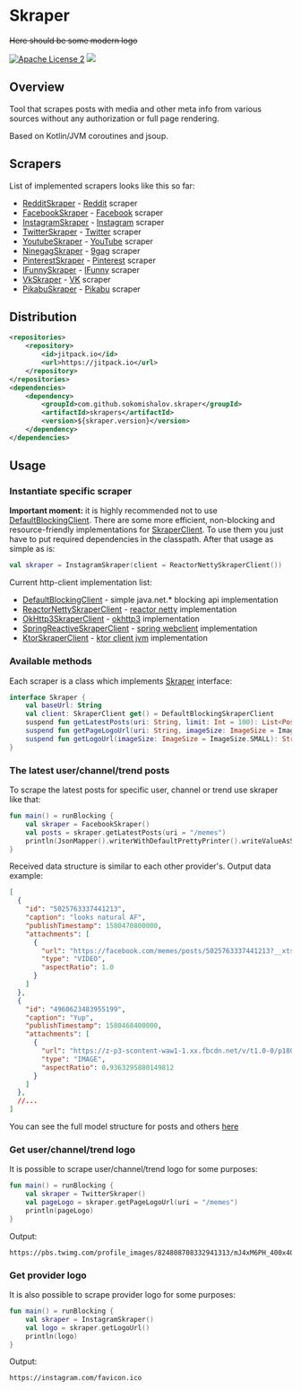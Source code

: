 Skraper
========
~~Here should be some modern logo~~

[![Apache License 2](https://img.shields.io/badge/license-ASF2-blue.svg)](https://choosealicense.com/licenses/apache-2.0/)
[![](https://jitpack.io/v/sokomishalov/skraper.svg)](https://jitpack.io/#sokomishalov/skraper)

## Overview
Tool that scrapes posts with media and other meta info from various sources without any authorization or full page rendering.

Based on Kotlin/JVM coroutines and jsoup.


## Scrapers
List of implemented scrapers looks like this so far:
- [RedditSkraper](./skrapers/src/main/kotlin/ru/sokomishalov/skraper/provider/reddit/RedditSkraper.kt) - [Reddit](https://www.reddit.com)  scraper
- [FacebookSkraper](./skrapers/src/main/kotlin/ru/sokomishalov/skraper/provider/facebook/FacebookSkraper.kt) - [Facebook](https://www.facebook.com) scraper 
- [InstagramSkraper](./skrapers/src/main/kotlin/ru/sokomishalov/skraper/provider/instagram/InstagramSkraper.kt) - [Instagram](https://www.instagram.com) scraper
- [TwitterSkraper](./skrapers/src/main/kotlin/ru/sokomishalov/skraper/provider/twitter/TwitterSkraper.kt) - [Twitter](https://twitter.com) scraper
- [YoutubeSkraper](./skrapers/src/main/kotlin/ru/sokomishalov/skraper/provider/youtube/YoutubeSkraper.kt) - [YouTube](https://youtube.com) scraper
- [NinegagSkraper](./skrapers/src/main/kotlin/ru/sokomishalov/skraper/provider/ninegag/NinegagSkraper.kt) - [9gag](https://9gag.com) scraper
- [PinterestSkraper](./skrapers/src/main/kotlin/ru/sokomishalov/skraper/provider/pinterest/PinterestSkraper.kt) - [Pinterest](https://www.pinterest.com) scraper
- [IFunnySkraper](./skrapers/src/main/kotlin/ru/sokomishalov/skraper/provider/ifunny/IFunnySkraper.kt) - [IFunny](https://ifunny.co) scraper
- [VkSkraper](./skrapers/src/main/kotlin/ru/sokomishalov/skraper/provider/vk/VkSkraper.kt) - [VK](https://vk.com) scraper
- [PikabuSkraper](./skrapers/src/main/kotlin/ru/sokomishalov/skraper/provider/pikabu/PikabuSkraper.kt) - [Pikabu](https://pikabu.ru) scraper

## Distribution
```xml
<repositories>
    <repository>
        <id>jitpack.io</id>
        <url>https://jitpack.io</url>
    </repository>
</repositories>
<dependencies>
    <dependency>
        <groupId>com.github.sokomishalov.skraper</groupId>
        <artifactId>skrapers</artifactId>
        <version>${skraper.version}</version>
    </dependency>
</dependencies>
```

## Usage
### Instantiate specific scraper
**Important moment:** it is highly recommended not to use [DefaultBlockingClient](skraper-core/src/main/kotlin/ru/sokomishalov/skraper/client/jdk/DefaultBlockingSkraperClient.kt).
There are some more efficient, non-blocking and resource-friendly implementations for [SkraperClient](skraper-core/src/main/kotlin/ru/sokomishalov/skraper/SkraperClient.kt).
To use them you just have to put required dependencies in the classpath.
After that usage as simple as is:
```kotlin
val skraper = InstagramSkraper(client = ReactorNettySkraperClient())
``` 

Current http-client implementation list:
- [DefaultBlockingClient](skraper-core/src/main/kotlin/ru/sokomishalov/skraper/client/jdk/DefaultBlockingSkraperClient.kt) - simple java.net.* blocking api implementation
- [ReactorNettySkraperClient](skraper-core/src/main/kotlin/ru/sokomishalov/skraper/client/reactornetty/ReactorNettySkraperClient.kt) - [reactor netty](https://mvnrepository.com/artifact/io.projectreactor.netty/reactor-netty) implementation
- [OkHttp3SkraperClient](skraper-core/src/main/kotlin/ru/sokomishalov/skraper/client/okhttp3/OkHttp3SkraperClient.kt) - [okhttp3](https://mvnrepository.com/artifact/com.squareup.okhttp3/okhttp) implementation
- [SpringReactiveSkraperClient](skraper-core/src/main/kotlin/ru/sokomishalov/skraper/client/spring/SpringReactiveSkraperClient.kt) - [spring webclient](https://mvnrepository.com/artifact/org.springframework/spring-webflux) implementation
- [KtorSkraperClient](skraper-core/src/main/kotlin/ru/sokomishalov/skraper/client/ktor/KtorSkraperClient.kt) - [ktor client jvm](https://mvnrepository.com/artifact/io.ktor/ktor-client-core-jvm) implementation

### Available methods
Each scraper is a class which implements [Skraper](skraper-core/src/main/kotlin/ru/sokomishalov/skraper/Skraper.kt) interface:
```kotlin
interface Skraper {
    val baseUrl: String
    val client: SkraperClient get() = DefaultBlockingSkraperClient
    suspend fun getLatestPosts(uri: String, limit: Int = 100): List<Post>
    suspend fun getPageLogoUrl(uri: String, imageSize: ImageSize = ImageSize.SMALL): String?
    suspend fun getLogoUrl(imageSize: ImageSize = ImageSize.SMALL): String? = "${baseUrl}/favicon.ico"
}
```

### The latest user/channel/trend posts
To scrape the latest posts for specific user, channel or trend use skraper like that: 
```kotlin
fun main() = runBlocking {
    val skraper = FacebookSkraper()
    val posts = skraper.getLatestPosts(uri = "/memes")
    println(JsonMapper().writerWithDefaultPrettyPrinter().writeValueAsString(posts))
}
```
Received data structure is similar to each other provider's. Output data example:
```json
[
  {
    "id": "5025763337441213",
    "caption": "looks natural AF",
    "publishTimestamp": 1580470800000,
    "attachments": [
      {
        "url": "https://facebook.com/memes/posts/5025763337441213?__xts__%5B0%5D=68.ARAPnnd-jbS5dtHDl23RZdXAJ9byMvioJE1tq52xm2zQ61ciyG59tSHfYiVMs2LHYT12d0Cxt7SAP8lZwkdvRHyj9z47Z5wNv32P8vHPOQNHMHIgEbqeX0uljZLi7ZJ0jLdpRPG51ZGZzqUY7Zjvl56SwgAa3093TAOfv7RZRzpkTVJcY7r0hzXoVkSkBdSnMqt47E4Di862xqBkpHv9_BbxJcK3iml_7_FL4tOj6L4eWN2uLI6gsMypCPAphRK82EsrAUiLLx9rh5-d2LJL_CBFyuHT1dEVin8z5cwOiEXqlqIkkz30tsA6N2UYJj5iv4i3iy2tMHtheMGjpA1QeCU3eke2JZ_x8MZR7rGhE6daXAmNBInZDTQrsb2IESoxZZRfVuT9tNmj6j18fbpY9BWcGlwMPNmGAuTgn2T4fwKDjuV1uNxazTfH8ysE0q7yCmfELX2lkyeiRpQIaK_TZkPKlXEreTQmnQvssptYyKAvtN4QUtq0Cocj-iB3s2pNeQ&__tn__=-R",
        "type": "VIDEO",
        "aspectRatio": 1.0
      }
    ]
  },
  {
    "id": "4960623483955199",
    "caption": "Yup",
    "publishTimestamp": 1580468400000,
    "attachments": [
      {
        "url": "https://z-p3-scontent-waw1-1.xx.fbcdn.net/v/t1.0-0/p180x540/51814898_10157713123579879_3485770430659166208_n.jpg?_nc_cat=1&_nc_oc=AQlYqPblAabvCl-Y5YC9nFGBJ3lMvu6y7max-b8Ps4DPOAaOryfuCuX2UOUyvDWSwpU&_nc_ht=z-p3-scontent-waw1-1.xx&_nc_tp=6&oh=bde157c673766599bfe5a801b48e940f&oe=5E8D4261",
        "type": "IMAGE",
        "aspectRatio": 0.9363295880149812
      }
    ]
  },
  //...
]
```

You can see the full model structure for posts and others [here](skraper-core/src/main/kotlin/ru/sokomishalov/skraper/model)

### Get user/channel/trend logo
It is possible to scrape user/channel/trend logo for some purposes:
```kotlin
fun main() = runBlocking {
    val skraper = TwitterSkraper()
    val pageLogo = skraper.getPageLogoUrl(uri = "/memes")
    println(pageLogo)
}
```

Output:
```text
https://pbs.twimg.com/profile_images/824808708332941313/mJ4xM6PH_400x400.jpg
```

### Get provider logo
It is also possible to scrape provider logo for some purposes:

```kotlin
fun main() = runBlocking {
    val skraper = InstagramSkraper()
    val logo = skraper.getLogoUrl()
    println(logo)
}
```

Output:
```text
https://instagram.com/favicon.ico
```